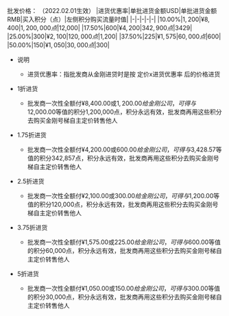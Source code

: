 批发价格：
（2022.02.01生效）
|进货优惠率|单批进货金额USD|单批进货金额RMB|买入积分（点）|左侧积分购买流量时值|
|-|-|-|-|-|
|10.00%|$1,200|¥8,400|1,200,000点|$12,000|
|17.50%|$600|¥4,200|342,900点|$3429|
|25.00%|$300|¥2,100|120,000点|$1,200|
|37.50%|$225|¥1,575|60,000点|$600|
|50.00%|$150|¥1,050|30,000点|$300|

- 说明
  - 进货优惠率：指批发商从金刚进贷时是按 定价x进货优惠率 后的价格进货




- 1折进货
  - 批发商一次性全额付¥8,400.00或$1,200.00给金刚公司，可得与$12,000.00等值的积分1,200,000点，积分永远有效，批发商再用这些积分去购买金刚号梯自主定价转售他人

- 1.75折进货
  - 批发商一次性全额付¥4,200.00或$600.00给金刚公司，可得与$3,428.57等值的积分342,857点，积分永远有效，批发商再用这些积分去购买金刚号梯自主定价转售他人

- 2.5折进货
  - 批发商一次性全额付¥2,100.00或$300.00给金刚公司，可得与$1,200.00等值的积分120,000点，积分永远有效，批发商再用这些积分去购买金刚号梯自主定价转售他人

- 3.75折进货
  - 批发商一次性全额付¥1,575.00或$225.00给金刚公司，可得与$600.00等值的积分60,000点，积分永远有效，批发商再用这些积分去购买金刚号梯自主定价转售他人

- 5折进货
  - 批发商一次性全额付¥1,050.00或$150.00给金刚公司，可得与$300.00等值的积分30,000点，积分永远有效，批发商再用这些积分去购买金刚号梯自主定价转售他人
